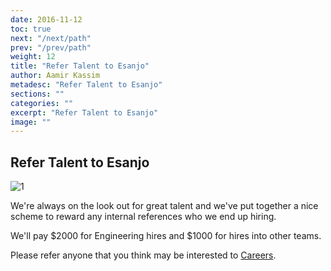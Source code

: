 ```yaml
---
date: 2016-11-12
toc: true
next: "/next/path"
prev: "/prev/path"
weight: 12
title: "Refer Talent to Esanjo"
author: Aamir Kassim
metadesc: "Refer Talent to Esanjo"
sections: ""
categories: ""
excerpt: "Refer Talent to Esanjo"
image: ""
---
```


## Refer Talent to Esanjo

![1]

We're always on the look out for great talent and we've put together a nice scheme to reward any internal references who we end up hiring.

We'll pay $2000 for Engineering hires and $1000 for hires into other teams.

Please refer anyone that you think may be interested to [Careers][2].

[1]:/images/2016/11/Refer-Talent-to-Esanjo.png
[2]:https://careers.esanjo.com
